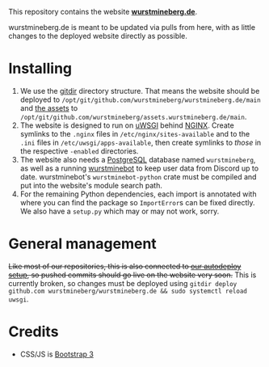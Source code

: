 This repository contains the website **[wurstmineberg.de](https://wurstmineberg.de/)**.

wurstmineberg.de is meant to be updated via pulls from here, with as little changes to the deployed website directly as possible.

# Installing

1. We use the [gitdir](https://github.com/fenhl/gitdir) directory structure. That means the website should be deployed to `/opt/git/github.com/wurstmineberg/wurstmineberg.de/main` and [the assets](https://github.com/wurstmineberg/assets.wurstmineberg.de) to `/opt/git/github.com/wurstmineberg/assets.wurstmineberg.de/main`.
2. The website is designed to run on [uWSGI](https://uwsgi-docs.readthedocs.io/en/latest/) behind [NGINX](https://nginx.com/). Create symlinks to the `.nginx` files in `/etc/nginx/sites-available` and to the `.ini` files in `/etc/uwsgi/apps-available`, then create symlinks to *those* in the respective `-enabled` directories.
3. The website also needs a [PostgreSQL](https://postgresql.org/) database named `wurstmineberg`, as well as a running [wurstminebot](https://github.com/wurstmineberg/wurstminebot-discord) to keep user data from Discord up to date. wurstminebot's `wurstminebot-python` crate must be compiled and put into the website's module search path.
4. For the remaining Python dependencies, each import is annotated with where you can find the package so `ImportError`s can be fixed directly. We also have a `setup.py` which may or may not work, sorry.

# General management

~~Like most of our repositories, this is also connected to [our autodeploy setup](https://github.com/fenhl/gitdir-autodeploy), so pushed commits should go live on the website very soon.~~ This is currently broken, so changes must be deployed using `gitdir deploy github.com wurstmineberg/wurstmineberg.de && sudo systemctl reload uwsgi`.

# Credits

* CSS/JS is [Bootstrap 3](http://getbootstrap.com/)
